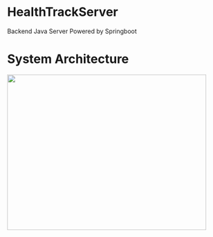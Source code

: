 # HealthTrackServer
Backend Java Server Powered by Springboot

# System Architecture
<img src="https://github.com/James777G/HealthTrackServer/assets/110001509/962130ea-ca0a-4c0a-baac-6bba08556fa9" width="460" height="360">
